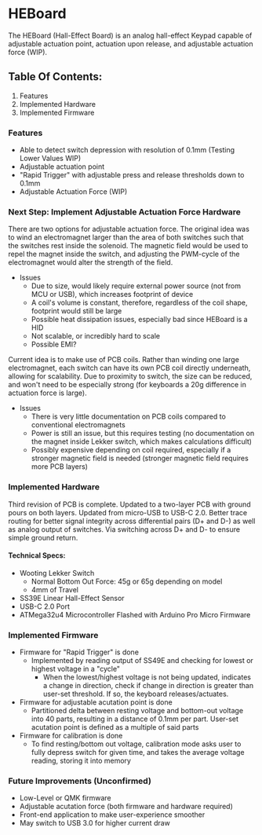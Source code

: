 # HEBoard
The HEBoard (Hall-Effect Board) is an analog hall-effect Keypad capable of adjustable actuation point, actuation upon release, and adjustable actuation force (WIP).

## Table Of Contents:
1. Features
2. Implemented Hardware
3. Implemented Firmware

### Features
* Able to detect switch depression with resolution of 0.1mm (Testing Lower Values WIP)
* Adjustable actuation point
* "Rapid Trigger" with adjustable press and release thresholds down to 0.1mm
* Adjustable Actuation Force (WIP)

### Next Step: Implement Adjustable Actuation Force Hardware
There are two options for adjustable actuation force. The original idea was to wind an electromagnet larger than the area of both switches such that the switches rest inside the solenoid. The magnetic field would be used to repel the magnet inside the switch, and adjusting the PWM-cycle of the electromagnet would alter the strength of the field. 

* Issues
  * Due to size, would likely require external power source (not from MCU or USB), which increases footprint of device
  * A coil's volume is constant, therefore, regardless of the coil shape, footprint would still be large
  * Possible heat dissipation issues, especially bad since HEBoard is a HID
  * Not scalable, or incredibly hard to scale
  * Possible EMI? 

Current idea is to make use of PCB coils. Rather than winding one large electromagnet, each switch can have its own PCB coil directly underneath, allowing for scalability. Due to proximity to switch, the size can be reduced, and won't need to be especially strong (for keyboards a 20g difference in actuation force is large).

* Issues
  * There is very little documentation on PCB coils compared to conventional electromagnets
  * Power is still an issue, but this requires testing (no documentation on the magnet inside Lekker switch, which makes calculations difficult)
  * Possibly expensive depending on coil required, especially if a stronger magnetic field is needed (stronger magnetic field requires more PCB layers)
 
### Implemented Hardware
Third revision of PCB is complete. Updated to a two-layer PCB with ground pours on both layers. Updated from micro-USB to USB-C 2.0. Better trace routing for better signal integrity across differential pairs (D+ and D-) as well as analog output of switches. Via switching across D+ and D- to ensure simple ground return. 

#### Technical Specs: 
* Wooting Lekker Switch 
  * Normal Bottom Out Force: 45g or 65g depending on model
  * 4mm of Travel
* SS39E Linear Hall-Effect Sensor
* USB-C 2.0 Port
* ATMega32u4 Microcontroller Flashed with Arduino Pro Micro Firmware

### Implemented Firmware
* Firmware for "Rapid Trigger" is done
  * Implemented by reading output of SS49E and checking for lowest or highest voltage in a "cycle"
    * When the lowest/highest voltage is not being updated, indicates a change in direction, check if change in direction is greater than user-set threshold. If so, the keyboard releases/actuates.
* Firmware for adjustable acutation point is done
  * Partitioned delta between resting voltage and bottom-out voltage into 40 parts, resulting in a distance of 0.1mm per part. User-set acutation point is defined as a multiple of said parts
* Firmware for calibration is done
  * To find resting/bottom out voltage, calibration mode asks user to fully depress switch for given time, and takes the average voltage reading, storing it into memory

### Future Improvements (Unconfirmed)
* Low-Level or QMK firmware
* Adjustable acutation force (both firmware and hardware required)
* Front-end application to make user-experience smoother
* May switch to USB 3.0 for higher current draw
